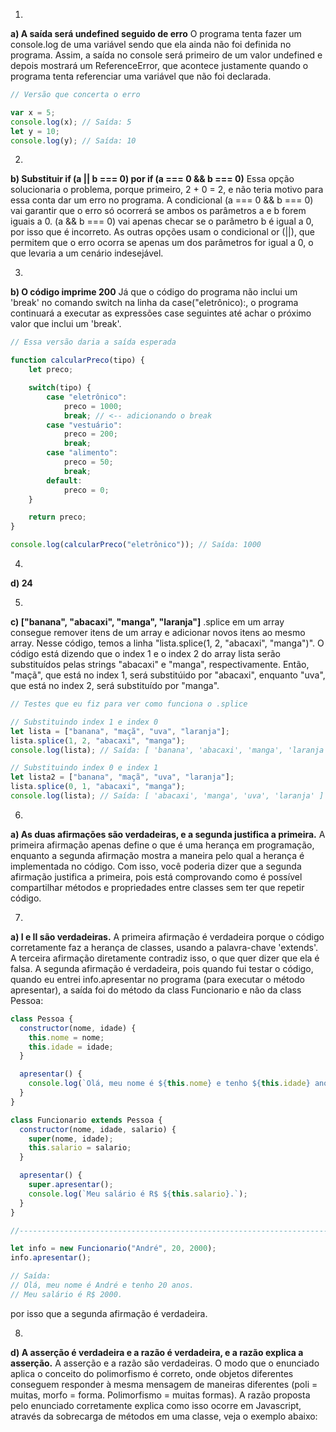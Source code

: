 1.

**a) A saída será undefined seguido de erro**
O programa tenta fazer um console.log de uma variável sendo que ela ainda não foi definida no programa. Assim, a saída no console será primeiro de um valor undefined e depois mostrará um ReferenceError, que acontece justamente quando o programa tenta referenciar uma variável que não foi declarada.

```javascript
// Versão que concerta o erro

var x = 5;
console.log(x); // Saída: 5
let y = 10;
console.log(y); // Saída: 10
```

2.

**b) Substituir if (a || b === 0) por if (a === 0 && b === 0)**
Essa opção solucionaria o problema, porque primeiro, 2 + 0 = 2, e não teria motivo para essa conta dar um erro no programa. A condicional (a === 0 && b === 0) vai garantir que o erro só ocorrerá se ambos os parâmetros a e b forem iguais a 0. (a && b === 0) vai apenas checar se o parâmetro b é igual a 0, por isso que é incorreto. As outras opções usam o condicional or (||), que permitem que o erro ocorra se apenas um dos parâmetros for igual a 0, o que levaria a um cenário indesejável.

3.

**b) O código imprime 200**
Já que o código do programa não inclui um 'break' no comando switch na linha da case("eletrônico):, o programa continuará a executar as expressões case seguintes até achar o próximo valor que inclui um 'break'.

```javascript
// Essa versão daria a saída esperada

function calcularPreco(tipo) {
    let preco;

    switch(tipo) {
        case "eletrônico":
            preco = 1000;
            break; // <-- adicionando o break
        case "vestuário":
            preco = 200;
            break;
        case "alimento":
            preco = 50;
            break;
        default:
            preco = 0;
    }

    return preco;
}

console.log(calcularPreco("eletrônico")); // Saída: 1000
```

4.

**d) 24**

5.

**c) ["banana", "abacaxi", "manga", "laranja"]**
.splice em um array consegue remover itens de um array e adicionar novos itens ao mesmo array. Nesse código, temos a linha "lista.splice(1, 2, "abacaxi", "manga")". O código está dizendo que o index 1 e o index 2 do array lista serão substituídos pelas strings "abacaxi" e "manga", respectivamente. Então, "maçã", que está no index 1, será substitúido por "abacaxi", enquanto "uva", que está no index 2, será substituído por "manga".

```javascript
// Testes que eu fiz para ver como funciona o .splice

// Substituindo index 1 e index 0
let lista = ["banana", "maçã", "uva", "laranja"];
lista.splice(1, 2, "abacaxi", "manga");
console.log(lista); // Saída: [ 'banana', 'abacaxi', 'manga', 'laranja' ]

// Substituindo index 0 e index 1
let lista2 = ["banana", "maçã", "uva", "laranja"];
lista.splice(0, 1, "abacaxi", "manga");
console.log(lista); // Saída: [ 'abacaxi', 'manga', 'uva', 'laranja' ]
```


6.

**a) As duas afirmações são verdadeiras, e a segunda justifica a primeira.**
A primeira afirmação apenas define o que é uma herança em programação, enquanto a segunda afirmação mostra a maneira pelo qual a herança é implementada no código. Com isso, você poderia dizer que a segunda afirmação justifica a primeira, pois está comprovando como é possível compartilhar métodos e propriedades entre classes sem ter que repetir código.

7.

**a) I e II são verdadeiras.**
A primeira afirmação é verdadeira porque o código corretamente faz a herança de classes, usando a palavra-chave 'extends'. A terceira afirmação diretamente contradiz isso, o que quer dizer que ela é falsa. A segunda afirmação é verdadeira, pois quando fui testar o código, quando eu entrei info.apresentar no programa (para executar o método apresentar), a saída foi do método da class Funcionario e não da class Pessoa:

```javascript
class Pessoa {
  constructor(nome, idade) {
    this.nome = nome;
    this.idade = idade;
  }

  apresentar() {
    console.log(`Olá, meu nome é ${this.nome} e tenho ${this.idade} anos.`);
  }
}

class Funcionario extends Pessoa {
  constructor(nome, idade, salario) {
    super(nome, idade);
    this.salario = salario;
  }

  apresentar() {
    super.apresentar();
    console.log(`Meu salário é R$ ${this.salario}.`);
  }
}

//----------------------------------------------------------------------------------

let info = new Funcionario("André", 20, 2000);
info.apresentar();

// Saída:
// Olá, meu nome é André e tenho 20 anos.
// Meu salário é R$ 2000.
```

por isso que a segunda afirmação é verdadeira.

8.

**d) A asserção é verdadeira e a razão é verdadeira, e a razão explica a asserção.**
A asserção e a razão são verdadeiras. O modo que o enunciado aplica o conceito do polimorfismo é correto, onde objetos diferentes conseguem responder à mesma mensagem de maneiras diferentes (poli = muitas, morfo = forma. Polimorfismo = muitas formas). A razão proposta pelo enunciado corretamente explica como isso ocorre em Javascript, através da sobrecarga de métodos em uma classe, veja o exemplo abaixo:

```javascript

```

